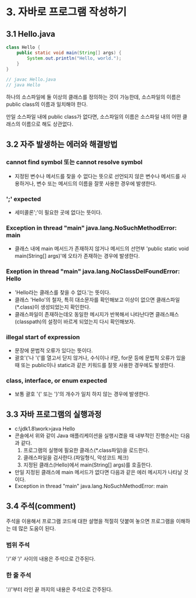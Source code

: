 # 3. 자바로 프로그램 작성하기

## 3.1 Hello.java

```Java
class Hello {
	public static void main(String[] args) {
		System.out.println("Hello, world.");
	}
}

// javac Hello.java
// java Hello
```

하나의 소스파일에 둘 이상의 클래스를 정의하는 것이 가능한데, 소스파일의 이름은 public class의 이름과 일치해야 한다.

만일 소스파일 내에 public class가 없다면, 소스파일의 이름은 소스파일 내의 어떤 클래스의 이름으로 해도 상관없다.

## 3.2 자주 발생하는 에러와 해결방법

### cannot find symbol 또는 cannot resolve symbol

- 지정된 변수나 메서드를 찾을 수 없다는 뜻으로 선언되지 않은 변수나 메서드를 사용하거나, 변수 또는 메서드의 이름을 잘못 사용한 경우에 발생한다.

### ';' expected

- 세미콜론';'이 필요한 곳에 없다는 뜻이다.

### Exception in thread "main" java.lang.NoSuchMethodError: main

- 클래스 내에 main 메서드가 존재하지 않거나 메서드의 선언부 'public static void main(String[] args)'에 오타가 존재하는 경우에 발생한다.

### Exeption in thread "main" java.lang.NoClassDelFoundError: Hello

- 'Hello라는 클래스를 찾을 수 없다.'는 뜻이다.
- 클래스 'Hello'의 철자, 특히 대소문자를 확인해보고 이상이 없으면 클래스파일(\*.class)이 생성되었는지 확인한다.
- 클래스파일이 존재하는데오 동일한 메시지가 반복해서 나타난다면 클래스패스(classpath)의 설정이 바르게 되었는지 다시 확인해보자.

### illegal start of expression

- 문장에 문법적 오류가 있다는 뜻이다.
- 괄호'('나 '{'를 열고서 닫지 않거나, 수식이나 if문, for문 등에 문법적 오류가 있을 때 또는 public이나 static과 같은 키워드를 잘못 사용한 경우에도 발생한다.

### class, interface, or enum expected

- 보통 괄호 '{' 또는 '}'의 개수가 일치 하지 않는 경우에 발생한다.

## 3.3 자바 프로그램의 실행과정

- c:\jdk1.8\work>java Hello
- 콘솔에서 위와 같이 Java 애플리케이션을 실행시켰을 때 내부적인 진행순서는 다음과 같다.
  1. 프로그램의 실행에 필요한 클래스(\*.class파일)을 로드한다.
  2. 클래스파일을 검사한다.(파일형식, 악성코드 체크)
  3. 지정된 클래스(Hello)에서 main(String[] args)를 호출한다.
- 만일 지정된 클래스에 main 메서드가 없다면 다음과 같은 에러 메시지가 나타날 것이다.
- Exception in thread "main" java.lang.NoSuchMethodError: main

## 3.4 주석(comment)

주석을 이용해서 프로그램 코드에 대한 설명을 적절히 덧붙여 놓으면 프로그램을 이해하는 데 많은 도움이 된다.

### 범위 주석

'/_'와 '_/' 사이의 내용은 주석으로 간주된다.

### 한 줄 주석

'//'부터 라인 끝 까지의 내용은 주석으로 간주된다.
